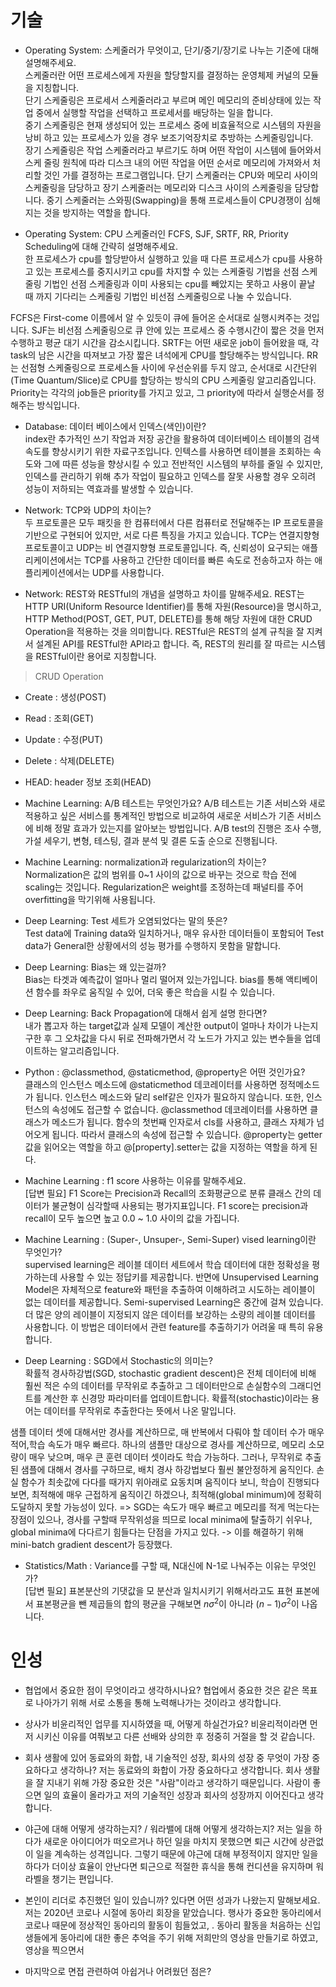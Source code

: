 # 기술
- Operating System: 스케줄러가 무엇이고, 단기/중기/장기로 나누는 기준에 대해 설명해주세요.<br>
스케줄러란 어떤 프로세스에게 자원을 할당할지를 결정하는 운영체제 커널의 모듈을 지칭합니다.<br>
단기 스케줄링은 프로세서 스케줄러라고 부르며 메인 메모리의 준비상태에 있는 작 업 중에서 실행할 작업을 선택하고 프로세서를 배당하는 일을 합니다. <br>
중기 스케줄링은 현재 생성되어 있는 프로세스 중에 비효율적으로 시스템의 자원을 낭비 하고 있는 프로세스가 있을 경우 보조기억장치로 추방하는 스케줄링입니다.<br>
장기 스케줄링은 작업 스케줄러라고 부르기도 하며 어떤 작업이 시스템에 들어와서 스케 줄링 원칙에 따라 디스크 내의 어떤 작업을 어떤 순서로 메모리에 가져와서 처리할 것인 가를 결정하는 프로그램입니다.
단기 스케줄러는 CPU와 메모리 사이의 스케줄링을 담당하고 장기 스케줄러는 메모리와 디스크 사이의 스케줄링을 담당합니다. 중기 스케줄러는 스와핑(Swapping)을 통해 프로세스들이 CPU경쟁이 심해지는 것을 방지하는 역할을 합니다.


- Operating System: CPU 스케줄러인 FCFS, SJF, SRTF, RR, Priority Scheduling에 대해 간략히 설명해주세요.<br>
한 프로세스가 cpu를 할당받아서 실행하고 있을 때 다른 프로세스가 cpu를 사용하고 있는 프로세스를 중지시키고 cpu를 차지할 수 있는 스케줄링 기법을 선점 스케줄링 기법인 선점 스케줄링과 이미 사용되는 cpu를 빼았지는 못하고 사용이 끝날 때 까지 기다리는 스케줄링 기법인 비선점 스케줄링으로 나눌 수 있습니다.

FCFS은 First-come 이름에서 알 수 있듯이 큐에 들어온 순서대로 실행시켜주는 것입니다. SJF는 비선점 스케줄링으로 큐 안에 있는 프로세스 중 수행시간이 짧은 것을 먼저 수행하고 평균 대기 시간을 감소시킵니다. SRTF는 어떤 새로운 job이 들어왔을 때, 각 task의 남은 시간을 따져보고 가장 짧은 녀석에게 CPU를 할당해주는 방식입니다. RR는 선점형 스케줄링으로 프로세스들 사이에 우선순위를 두지 않고, 순서대로 시간단위(Time Quantum/Slice)로 CPU를 할당하는 방식의 CPU 스케줄링 알고리즘입니다. Priority는 각각의 job들은 priority를 가지고 있고, 그 priority에 따라서 실행순서를 정해주는 방식입니다.

- Database: 데이터 베이스에서 인덱스(색인)이란?<br>
index란 추가적인 쓰기 작업과 저장 공간을 활용하여 데이터베이스 테이블의 검색 속도를 향상시키기 위한 자료구조입니다. 인텍스를 사용하면 테이블을 조회하는 속도와 그에 따른 성능을 향상시킬 수 있고 전반적인 시스템의 부하를 줄일 수 있지만, 인덱스를 관리하기 위해 추가 작업이 필요하고 인덱스를 잘못 사용할 경우 오히려 성능이 저하되는 역효과를 발생할 수 있습니다.

- Network: TCP와 UDP의 차이는?<br>
두 프로토콜은 모두 패킷을 한 컴퓨터에서 다른 컴퓨터로 전달해주는 IP 프로토콜을 기반으로 구현되어 있지만, 서로 다른 특징을 가지고 있습니다. TCP는 연결지향형 프로토콜이고 UDP는 비 연결지향형 프로토콜입니다. 즉, 신뢰성이 요구되는 애플리케이션에서는 TCP를 사용하고 간단한 데이터를 빠른 속도로 전송하고자 하는 애플리케이션에서는 UDP를 사용합니다.

- Network: REST와 RESTful의 개념을 설명하고 차이를 말해주세요.
REST는 HTTP URI(Uniform Resource Identifier)를 통해 자원(Resource)을 명시하고, HTTP Method(POST, GET, PUT, DELETE)를 통해 해당 자원에 대한 CRUD Operation을 적용하는 것을 의미합니다.
RESTful은 REST의 설계 규칙을 잘 지켜서 설계된 API를 RESTful한 API라고 합니다. 즉, REST의 원리를 잘 따르는 시스템을 RESTful이란 용어로 지칭합니다.

> CRUD Operation
- Create : 생성(POST)
- Read : 조회(GET)
- Update : 수정(PUT)
- Delete : 삭제(DELETE)
- HEAD: header 정보 조회(HEAD)

- Machine Learning: A/B 테스트는 무엇인가요?
A/B 테스트는 기존 서비스와 새로 적용하고 싶은 서비스를 통계적인 방법으로 비교하여 새로운 서비스가 기존 서비스에 비해 정말 효과가 있는지를 알아보는 방법입니다. A/B test의 진행은 조사 수행, 가설 세우기, 변형, 테스팅, 결과 분석 및 결론 도출 순으로 진행됩니다.

- Machine Learning: normalization과 regularization의 차이는?<br>
Normalization은 값의 범위를 0~1 사이의 값으로 바꾸는 것으로 학습 전에 scaling는 것입니다. Regularization은 weight를 조정하는데 패널티를 주어 overfitting을 막기위해 사용됩니다.

- Deep Learning: Test 세트가 오염되었다는 말의 뜻은?<br>
Test data에 Training data와 일치하거나, 매우 유사한 데이터들이 포함되어 Test data가 General한 상황에서의 성능 평가를 수행하지 못함을 말합니다.

- Deep Learning: Bias는 왜 있는걸까?<br>
Bias는 타겟과 예측값이 얼마나 멀리 떨어져 있는가입니다. bias를 통해 액티베이션 함수를 좌우로 움직일 수 있어, 더욱 좋은 학습을 시킬 수 있습니다.

- Deep Learning: Back Propagation에 대해서 쉽게 설명 한다면?<br>
내가 뽑고자 하는 target값과 실제 모델이 계산한 output이 얼마나 차이가 나는지 구한 후 그 오차값을 다시 뒤로 전파해가면서 각 노드가 가지고 있는 변수들을 업데이트하는 알고리즘입니다.

- Python :  @classmethod, @staticmethod, @property은 어떤 것인가요?<br>
클래스의 인스턴스 메소드에 @staticmethod 데코레이터를 사용하면 정적메소드가 됩니다. 인스턴스 메소드와 달리 self같은 인자가 필요하지 않습니다. 또한, 인스턴스의 속성에도 접근할 수 없습니다.
@classmethod 데코레이터를 사용하면 클래스가 메소드가 됩니다. 함수의 첫번째 인자로서 cls를 사용하고, 클래스 자체가 넘어오게 됩니다. 따라서 클래스의 속성에 접근할 수 있습니다. @property는 getter 값을 읽어오는 역할을 하고 @[property].setter는 값을 지정하는 역할을 하게 된다.

- Machine Learning : f1 score 사용하는 이유를 말해주세요.<br>
[답변 필요]
F1 Score는 Precision과 Recall의 조화평균으로 분류 클래스 간의 데이터가 불균형이 심각할때 사용되는 평가지표입니다. F1 score는 precision과 recall이 모두 높으면 높고 0.0 ~ 1.0 사이의 값을 가집니다.<br>

- Machine Learning : (Super-, Unsuper-, Semi-Super) vised learning이란 무엇인가?<br>
supervised learning은 레이블 데이터 세트에서 학습 데이터에 대한 정확성을 평가하는데 사용할 수 있는 정답키를 제공합니다. 반면에 Unsupervised Learning Model은 자체적으로 feature와 패턴을 추출하여 이해하려고 시도하는 레이블이 없는 데이터를 제공합니다.
Semi-supervised Learning은 중간에 걸쳐 있습니다. 더 많은 양의 레이블이 지정되지 않은 데이터를 보강하는 소량의 레이블 데이터를 사용합니다. 이 방법은 데이터에서 관련 feature를 추출하기가 어려울 때 특히 유용합니다. 


- Deep Learning : SGD에서 Stochastic의 의미는?<br>
확률적 경사하강법(SGD, stochastic gradient descent)은 전체 데이터에 비해 훨씬 적은 수의 데이터를 무작위로 추출하고 그 데이터만으로 손실함수의 그래디언트를 계산한 후 신경망 파라미터를 업데이트합니다. 확률적(stochastic)이라는 용어는 데이터를 무작위로 추출한다는 뜻에서 나온 말입니다.

샘플 데이터 셋에 대해서만 경사를 계산하므로, 매 반복에서 다뤄야 할 데이터 수가 매우 적어,학습 속도가 매우 빠르다. 하나의 샘플만 대상으로 경사를 계산하므로, 메모리 소모량이 매우 낮으며, 매우 큰 훈련 데이터 셋이라도 학습 가능하다.
그러나, 무작위로 추출된 샘플에 대해서 경사를 구하므로, 배치 경사 하강법보다 훨씬 불안정하게 움직인다.
손실 함수가 최솟값에 다다를 때가지 위아래로 요동치며 움직이다 보니, 학습이 진행되다 보면, 최적해에 매우 근접하게 움직이긴 하겠으나, 최적해(global minimum)에 정확히 도달하지 못할 가능성이 있다. 
=> SGD는 속도가 매우 빠르고 메모리를 적게 먹는다는 장점이 있으나, 경사를 구할때 무작위성을 띄므로 local minima에 탈출하기 쉬우나, global minima에 다다르기 힘들다는 단점을 가지고 있다.
-> 이를 해결하기 위해 mini-batch gradient descent가 등장했다.

- Statistics/Math : Variance를 구할 때, N대신에 N-1로 나눠주는 이유는 무엇인가?<br>
[답변 필요]
표본분산의 기댓값을 모 분산과 일치시키기 위해서라고도 표현
표본에서 표본평균을 뺀 제곱들의 합의 평균을 구해보면 $n\sigma^2$이 아니라 $(n-1)\sigma^2$이 나옵니다.

# 인성
- 협업에서 중요한 점이 무엇이라고 생각하시나요?
협업에서 중요한 것은 같은 목표로 나아가기 위해 서로 소통을 통해 노력해나가는 것이라고 생각합니다. 

- 상사가 비윤리적인 업무를 지시하였을 때, 어떻게 하실건가요?
비윤리적이라면 먼저 시키신 이유를 여쭤보고 다른 선배와 상의한 후 정중히 거절을 할 것 같습니다.

- 회사 생활에 있어 동료와의 화합, 내 기술적인 성장, 회사의 성장 중 무엇이 가장 중요하다고 생각하나?
저는 동료와의 화합이 가장 중요하다고 생각합니다. 회사 생활을 잘 지내기 위해 가장 중요한 것은 "사람"이라고 생각하기 때문입니다. 사람이 좋으면 일의 효율이 올라가고 저의 기술적인 성장과 회사의 성장까지 이어진다고 생각합니다.

- 야근에 대해 어떻게 생각하는지? / 워라밸에 대해 어떻게 생각하는지?
저는 일을 하다가 새로운 아이디어가 떠오르거나 하던 일을 마치지 못했으면 퇴근 시간에 상관없이 일을 계속하는 성격입니다. 그렇기 때문에 야근에 대해 부정적이지 않지만 일을 하다가 더이상 효율이 안난다면 퇴근으로 적절한 휴식을 통해 컨디션을 유지하며 워라벨을 챙기는 편입니다.

- 본인이 리더로 추진했던 일이 있습니까? 있다면 어떤 성과가 나왔는지 말해보세요.
저는 2020년 코로나 시절에 동아리 회장을 맡았습니다. 행사가 중요한 동아리에서 코로나 때문에 정상적인 동아리의 활동이 힘들었고, . 동아리 활동을 처음하는 신입생들에게 동아리에 대한 좋은 추억을 주기 위해 저희만의 영상을 만들기로 하였고, 영상을 찍으면서 

 
- 마지막으로 면접 관련하여 아쉽거나 어려웠던 점은?
